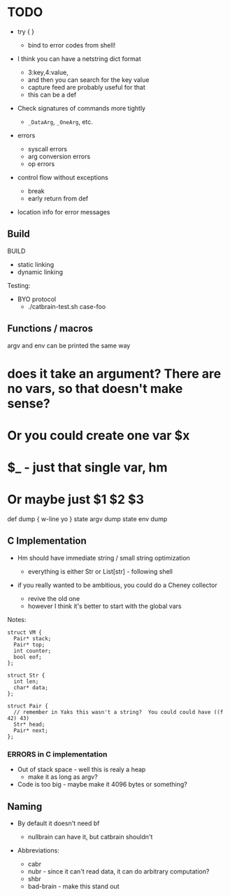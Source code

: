 TODO
====

- try { }
  - bind to error codes from shell!

- I think you can have a netstring dict format
  - 3:key,4:value,
  - and then you can search for the key value
  - capture feed are probably useful for that
  - this can be a def

- Check signatures of commands more tightly
  - `_DataArg`, `_OneArg`, etc.


- errors
  - syscall errors
  - arg conversion errors
  - op errors

- control flow without exceptions  
  - break
  - early return from def

- location info for error messages


## Build

BUILD
- static linking
- dynamic linking

Testing:

- BYO protocol
  - ./catbrain-test.sh case-foo

## Functions / macros

argv and env can be printed the same way

   # does it take an argument?  There are no vars, so that doesn't make sense?
   # Or you could create one var $x
   # $_ - just that single var, hm
   # Or maybe just $1 $2 $3

   def dump { 
     w-line yo
   }
   state argv
   dump
   state env
   dump

## C Implementation

- Hm should have immediate string / small string optimization
  - everything is either Str or List[str] - following shell

- if you really wanted to be ambitious, you could do a Cheney collector
  - revive the old one
  - however I think it's better to start with the global vars

Notes:

    struct VM {
      Pair* stack;
      Pair* top;
      int counter;
      bool eof;
    };

    struct Str {
      int len;
      char* data;
    };

    struct Pair {
      // remember in Yaks this wasn't a string?  You could could have ((f 42) 43)
      Str* head;
      Pair* next;
    };

### ERRORS in C implementation

- Out of stack space - well this is realy a heap
  - make it as long as argv?
- Code is too big - maybe make it 4096 bytes or something?

## Naming

- By default it doesn't need bf
  - nullbrain can have it, but catbrain shouldn't

- Abbreviations:
  - cabr
  - nubr - since it can't read data, it can do arbitrary computation?
  - shbr
  - bad-brain - make this stand out
